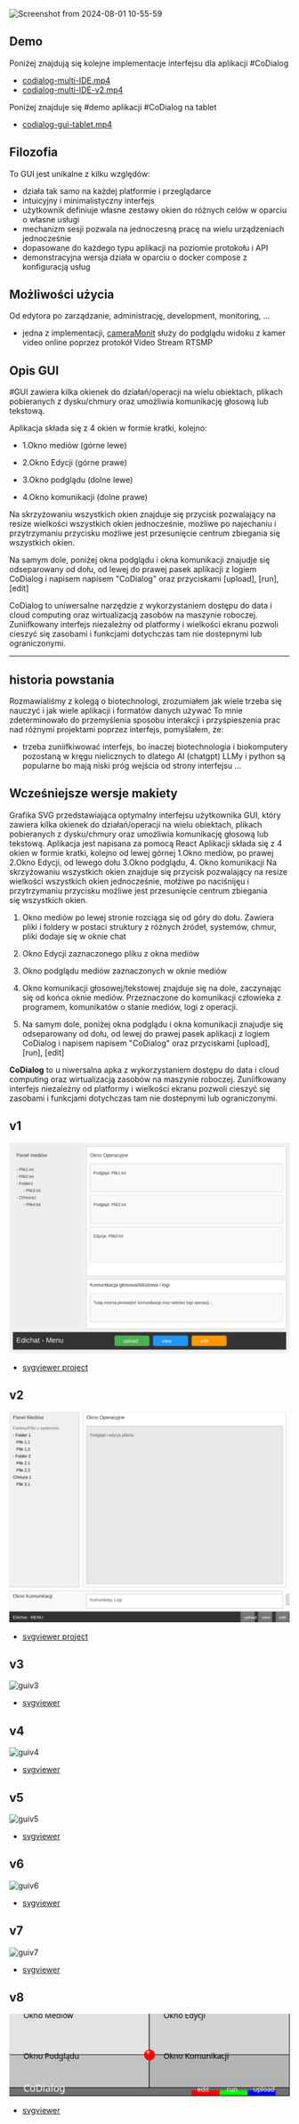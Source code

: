 
![Screenshot from 2024-08-01 10-55-59](https://github.com/user-attachments/assets/577bfe0a-ffb4-43ad-8e73-7e3cf3459c58)

## Demo

Poniżej znajdują się kolejne implementacje interfejsu dla aplikacji #CoDialog

+ [codialog-multi-IDE.mp4](codialog-multi-IDE.mp4)
+ [codialog-multi-IDE-v2.mp4](codialog-multi-IDE-v2.mp4)


Poniżej znajduje się #demo aplikacji  #CoDialog na tablet 

+ [codialog-gui-tablet.mp4](codialog-gui-tablet.mp4)


## Filozofia

To GUI jest unikalne z kilku względów:
+ działa tak samo na każdej platformie i przeglądarce
+ intuicyjny i minimalistyczny interfejs
+ użytkownik definiuje własne zestawy okien do różnych celów w oparciu o własne usługi
+ mechanizm sesji pozwala na jednoczesną pracę na wielu urządzeniach jednocześnie
+ dopasowane do każdego typu aplikacji na poziomie protokołu i API
+ demonstracyjna wersja działa w oparciu o docker compose z konfiguracją usług
 

## Możliwości użycia

Od edytora po zarządzanie, administrację, development, monitoring, ...

+ jedna z implementacji, [cameraMonit](http://app.cameramonit.com) służy do podglądu widoku z kamer video online poprzez protokół Video Stream RTSMP


## Opis GUI

#GUI zawiera kilka okienek do działań/operacji na wielu obiektach, plikach pobieranych z dysku/chmury oraz umożliwia komunikację głosową lub tekstową. 

Aplikacja składa się z 4 okien w formie kratki, kolejno:

+ 1.Okno mediów (górne lewe)

+ 2.Okno Edycji (górne prawe)

+ 3.Okno podglądu (dolne lewe) 

+ 4.Okno komunikacji  (dolne prawe)



Na skrzyżowaniu wszystkich okien znajduje się przycisk pozwalający na resize wielkości wszystkich okien jednocześnie, możliwe po najechaniu i przytrzymaniu przycisku możliwe jest przesunięcie centrum zbiegania się wszystkich okien.

Na samym dole, poniżej okna podglądu i okna komunikacji znajudje się odseparowany od dołu, od lewej do prawej pasek aplikacji z logiem CoDialog i napisem napisem "CoDialog" oraz przyciskami [upload], [run], [edit]


CoDialog to uniwersalne narzędzie z wykorzystaniem dostępu do data i cloud computing oraz wirtualizacją zasobów na maszynie roboczej. Zuniifkowany interfejs niezależny od platformy i wielkości ekranu pozwoli cieszyć się zasobami i funkcjami dotychczas tam nie dostepnymi lub ograniczonymi.

---

## historia powstania


Rozmawialiśmy z kolegą o biotechnologi, zrozumiałem jak wiele trzeba się nauczyć i jak wiele aplikacji i formatów danych używać
To mnie zdeterminowało do przemyślenia sposobu interakcji i przyśpieszenia prac nad różnymi projektami poprzez interfejs, pomyślałem, że:
+ trzeba zuniifkiwować interfejs, bo inaczej biotechnologia i biokomputery pozostaną w kręgu nielicznych
to dlatego AI (chatgpt) LLMy i python są popularne bo mają niski próg wejścia od strony interfejsu ...



## Wcześniejsze wersje makiety

Grafika SVG przedstawiająca optymalny interfejsu użytkownika GUI, który zawiera kilka okienek do działań/operacji na wielu obiektach, plikach pobieranych z dysku/chmury oraz umożliwia komunikację głosową lub tekstową. 
Aplikacja jest napisana za pomocą React
Aplikacji składa się z 4 okien w formie kratki, kolejno od lewej górnej 1.Okno mediów, po prawej 2.Okno Edycji, od lewego dołu 3.Okno podglądu, 4. Okno komunikacji
Na skrzyżowaniu wszystkich okien znajduje się przycisk pozwalający na resize wielkości wszystkich okien jednocześnie, mołżiwe po naciśnijęu i przytrzymaniu przycisku możliwe jest przesunięcie centrum zbiegania się wszystkich okien.

1. Okno mediów po lewej stronie rozciąga się od góry do dołu. Zawiera pliki i foldery w postaci struktury z różnych źródeł, systemów, chmur, pliki dodaje się w oknie chat 
2. Okno Edycji zaznaczonego pliku z okna mediów
3. Okno podglądu mediów zaznaczonych w oknie mediów
4. Okno komunikacji głosowej/tekstowej znajduje się na dole, zaczynając się od końca oknie mediów. Przeznaczone do komunikacji człowieka z programem, komunikatów o stanie mediów, logi z operacji.

5. Na samym dole, poniżej okna podglądu i okna komunikacji znajudje się odseparowany od dołu, od lewej do prawej pasek aplikacji z logiem CoDialog i napisem napisem "CoDialog" oraz przyciskami [upload], [run], [edit]

**CoDialog** to u niwersalna apka z wykorzystaniem dostępu do data i cloud computing oraz wirtualizacją zasobów na maszynie roboczej.
Zuniifkowany interfejs niezależny od platformy i wielkości ekranu pozwoli cieszyć się zasobami i funkcjami dotychczas tam nie dostepnymi lub ograniczonymi.



## v1

![v1](guiv1.svg)
+ [svgviewer project](https://www.svgviewer.dev/s/wcaZPWIE)
  
## v2

![v2](guiv2.svg)

+ [svgviewer project](https://www.svgviewer.dev/s/t3pke0RG)

## v3

![guiv3](https://github.com/user-attachments/assets/3710c9bd-0784-4e4d-b280-82980c632ab1)

+ [svgviewer](https://www.svgviewer.dev/s/s3XFnFc0)
  
## v4

![guiv4](https://github.com/user-attachments/assets/17443b92-2bb9-41f3-a229-82f1023bd0cd)


+ [svgviewer](https://www.svgviewer.dev/s/inivyRMZ)


## v5

![guiv5](https://github.com/user-attachments/assets/27b2ac99-b8ef-4a89-b1d3-b92898437ef6)


+ [svgviewer](https://www.svgviewer.dev/s/IGxU0fl7)


## v6

![guiv6](https://github.com/user-attachments/assets/840cffad-0aa7-4f01-abda-ff6893372d55)

+ [svgviewer](https://www.svgviewer.dev/s/PflTbtQ2)


## v7

![guiv7](https://github.com/user-attachments/assets/851b20d0-2d33-4c5d-8be2-8b947410c144)

+ [svgviewer](https://www.svgviewer.dev/s/nUcWTokC)


## v8

![guiv8.png](guiv8.png)

+ [svgviewer](https://www.svgviewer.dev/s/HwgFXEsU)

